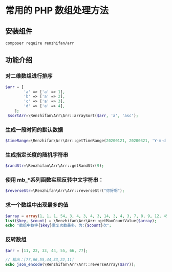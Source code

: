# 常用的 PHP 数组处理方法

## 安装组件

```
composer require renzhifan/arr
```

## 功能介绍

### 对二维数组进行排序

```php
$arr = [
        'a' => ['a' => 1],
        'b' => ['a' => 2],
        'c' => ['a' => 3],
        'd' => ['a' => 4],
    ];
 $sortArr=\Renzhifan\Arr\Arr::arraySort($arr, 'a', 'asc');
```

### 生成一段时间的默认数据

```php
$timeRange=\Renzhifan\Arr\Arr::getTimeRange(20200121, 20200321, 'Y-m-d');
```

### 生成指定长度的随机字符串

```php
$randStr=\Renzhifan\Arr\Arr::getRandStr(9);
```

### 使用 mb\_\*系列函数实现反转中文字符串：

```php
$reverseStr=\Renzhifan\Arr\Arr::reverseStr("你好啊");
```

### 求一个数组中出现最多的值

```php
$array = array(1, 1, 1, 54, 3, 4, 3, 4, 3, 14, 3, 4, 3, 7, 8, 9, 12, 45, 66, 5, 7, 8, 9, 2, 45, 3);
list($key, $count) = \Renzhifan\Arr\Arr::getMaxCountValue($array);
echo "数组中数字{$key}重复次数最多，为:{$count}次";
```

### 反转数组

```php
$arr = [11, 22, 33, 44, 55, 66, 77];

// 输出：[77,66,55,44,33,22,11]
echo json_encode(\Renzhifan\Arr\Arr::reverseArray($arr));
```
